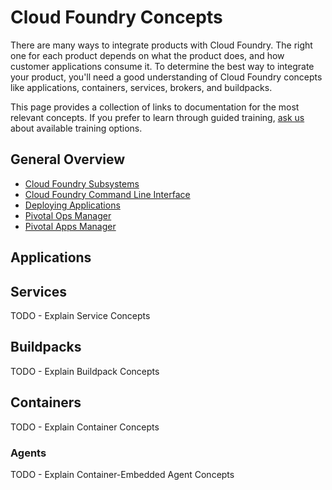 # Cloud Foundry Concepts

There are many ways to integrate products with Cloud Foundry.
The right one for each product depends on what the product does, and how
customer applications consume it. To determine the best way to integrate your
product, you'll need a good understanding of Cloud Foundry concepts
like applications, containers, services, brokers, and buildpacks.

This page provides a collection of links to documentation for the most relevant
concepts. If you prefer to learn through guided training,
[ask us](mailto:mjoseph@pivotal.io) about available training options.

## General Overview

- [Cloud Foundry Subsystems](http://docs.pivotal.io/pivotalcf/concepts/overview.html)
- [Cloud Foundry Command Line Interface](http://docs.pivotal.io/pivotalcf/cf-cli/index.html)
- [Deploying Applications](http://docs.pivotal.io/pivotalcf/devguide/index.html)
- [Pivotal Ops Manager](http://docs.pivotal.io/pivotalcf/customizing/pcf-interface.html)
- [Pivotal Apps Manager](http://docs.pivotal.io/pivotalcf/console/index.html)

<a name="applications"></a> 
## Applications

<a name="services"></a> 
## Services

TODO - Explain Service Concepts

<a name="buildpacks"></a> 
## Buildpacks

TODO - Explain Buildpack Concepts

<a name="containers"></a> 
## Containers

TODO - Explain Container Concepts

<a name="agents"></a> 
### Agents

TODO - Explain Container-Embedded Agent Concepts

